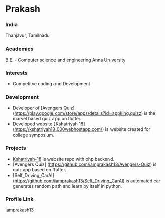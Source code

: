 # Prakash

### India

Thanjavur, Tamilnadu

### Academics

B.E. - Computer science and engineering 
Anna University

### Interests

- Competitve coding and Development

### Development

- Developer of [Avengers Quiz] (https://play.google.com/store/apps/details?id=appking.quizz) is the marvel based quiz app on flutter.
- Developed website [Kshatriyah 18] (https://kshatriyah18.000webhostapp.com/) is website created for college symposium.

### Projects

- [Kshatriyah-18](https://github.com/iamprakash13/kshatriyah-18) is website repo with php backend.
- [Avengers Quiz] (https://github.com/iamprakash13/Avengers-Quiz) is quiz app based on flutter.
- [Self_Driving_CarAI] (https://github.com/iamprakash13/Self_Driving_CarAI) is automated car generates random path and learn by itself in python. 

### Profile Link

[iamprakash13](https://github.com/iamprakash13/hacktoberfest-2019)